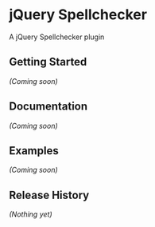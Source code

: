 # jQuery Spellchecker

A jQuery Spellchecker plugin

## Getting Started
_(Coming soon)_

## Documentation
_(Coming soon)_

## Examples
_(Coming soon)_

## Release History
_(Nothing yet)_